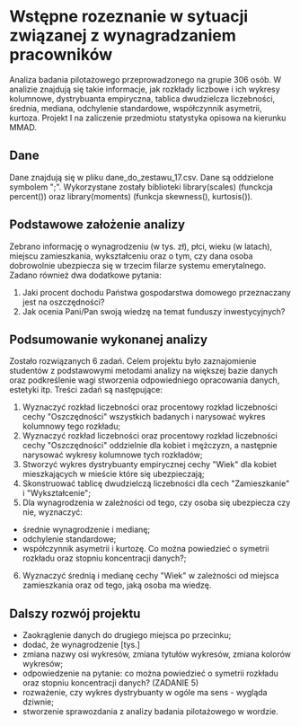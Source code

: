# Wstępne rozeznanie w sytuacji związanej z wynagradzaniem pracowników

Analiza badania pilotażowego przeprowadzonego na grupie 306 osób. W analizie znajdują się takie informacje, jak rozkłady liczbowe i ich wykresy kolumnowe, dystrybuanta empiryczna, tablica dwudzielcza liczebności, średnia, mediana, odchylenie standardowe, współczynnik asymetrii, kurtoza. Projekt I na zaliczenie przedmiotu statystyka opisowa na kierunku MMAD.

## Dane

Dane znajdują się w pliku dane_do_zestawu_17.csv. Dane są oddzielone symbolem ";". Wykorzystane zostały biblioteki library(scales) (funckcja percent()) oraz library(moments) (funkcja skewness(), kurtosis()). 

## Podstawowe założenie analizy
Zebrano informację o wynagrodzeniu (w tys. zł), płci, wieku (w latach), miejscu zamieszkania, wykształceniu oraz o tym, czy dana osoba dobrowolnie ubezpiecza się w trzecim filarze systemu emerytalnego. Zadano również dwa dodatkowe pytania:
1. Jaki procent dochodu Państwa gospodarstwa domowego przeznaczany jest na oszczędności?
2. Jak ocenia Pani/Pan swoją wiedzę na temat funduszy inwestycyjnych?

## Podsumowanie wykonanej analizy

Zostało rozwiązanych 6 zadań. Celem projektu było zaznajomienie studentów z podstawowymi metodami analizy na większej bazie danych oraz podkreślenie wagi stworzenia odpowiedniego opracowania danych, estetyki itp. Treści zadań są następujące:
1. Wyznaczyć rozkład liczebności oraz procentowy rozkład liczebności cechy "Oszczędności" wszystkich badanych i narysować wykres kolumnowy tego rozkładu;
2. Wyznaczyć rozkład liczebności oraz procentowy rozkład liczebności cechy "Oszczędności" oddzielnie dla kobiet i mężczyzn, a następnie narysować wykresy kolumnowe tych rozkładów;
3. Stworzyć wykres dystrybuanty empirycznej cechy "Wiek" dla kobiet mieszkających w mieście które się ubezpieczają;
4. Skonstruować tablicę dwudzielczą liczebności dla cech "Zamieszkanie" i "Wykształcenie";
5. Dla wynagrodzenia w zależności od tego, czy osoba się ubezpiecza czy nie, wyznaczyć:
- średnie wynagrodzenie i medianę;
- odchylenie standardowe;
- współczynnik asymetrii i kurtozę.
Co można powiedzieć o symetrii rozkładu oraz stopniu koncentracji danych?;
6. Wyznaczyć średnią i medianę cechy "Wiek" w zależności od miejsca zamieszkania oraz od tego, jaką osoba ma wiedzę.


## Dalszy rozwój projektu

- Zaokrąglenie danych do drugiego miejsca po przecinku;
- dodać, że wynagrodzenie [tys.]
- zmiana nazwy osi wykresów, zmiana tytułów wykresów, zmiana kolorów wykresów;
- odpowiedzenie na pytanie: co można powiedzieć o symetrii rozkładu oraz stopniu koncentracji danych? (ZADANIE 5)
- rozważenie, czy wykres dystrybuanty w ogóle ma sens - wygląda dziwnie;
- stworzenie sprawozdania z analizy badania pilotażowego w wordzie.
